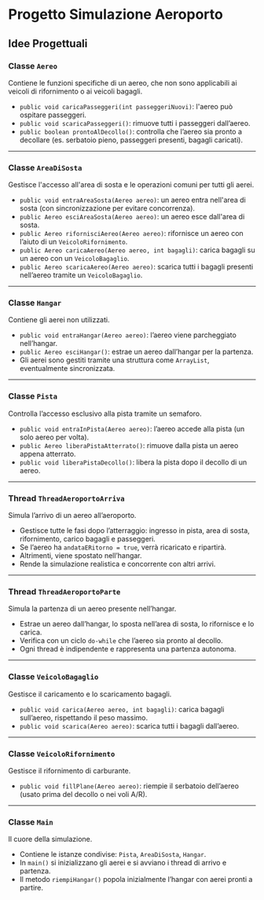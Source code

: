 # Progetto Simulazione Aeroporto

## Idee Progettuali

### Classe `Aereo`

Contiene le funzioni specifiche di un aereo, che non sono applicabili ai veicoli di rifornimento o ai veicoli bagagli.

* `public void caricaPasseggeri(int passeggeriNuovi)`: l'aereo può ospitare passeggeri.
* `public void scaricaPasseggeri()`: rimuove tutti i passeggeri dall’aereo.
* `public boolean prontoAlDecollo()`: controlla che l’aereo sia pronto a decollare (es. serbatoio pieno, passeggeri presenti, bagagli caricati).

---

### Classe `AreaDiSosta`

Gestisce l'accesso all'area di sosta e le operazioni comuni per tutti gli aerei.

* `public void entraAreaSosta(Aereo aereo)`: un aereo entra nell'area di sosta (con sincronizzazione per evitare concorrenza).
* `public Aereo esciAreaSosta(Aereo aereo)`: un aereo esce dall'area di sosta.
* `public Aereo rifornisciAereo(Aereo aereo)`: rifornisce un aereo con l’aiuto di un `VeicoloRifornimento`.
* `public Aereo caricaAereo(Aereo aereo, int bagagli)`: carica bagagli su un aereo con un `VeicoloBagaglio`.
* `public Aereo scaricaAereo(Aereo aereo)`: scarica tutti i bagagli presenti nell’aereo tramite un `VeicoloBagaglio`.

---

### Classe `Hangar`

Contiene gli aerei non utilizzati.

* `public void entraHangar(Aereo aereo)`: l’aereo viene parcheggiato nell’hangar.
* `public Aereo esciHangar()`: estrae un aereo dall’hangar per la partenza.
* Gli aerei sono gestiti tramite una struttura come `ArrayList`, eventualmente sincronizzata.

---

### Classe `Pista`

Controlla l’accesso esclusivo alla pista tramite un semaforo.

* `public void entraInPista(Aereo aereo)`: l’aereo accede alla pista (un solo aereo per volta).
* `public Aereo liberaPistaAtterrato()`: rimuove dalla pista un aereo appena atterrato.
* `public void liberaPistaDecollo()`: libera la pista dopo il decollo di un aereo.

---

### Thread `ThreadAeroportoArriva`

Simula l’arrivo di un aereo all’aeroporto.

* Gestisce tutte le fasi dopo l’atterraggio: ingresso in pista, area di sosta, rifornimento, carico bagagli e passeggeri.
* Se l’aereo ha `andataERitorno = true`, verrà ricaricato e ripartirà.
* Altrimenti, viene spostato nell’hangar.
* Rende la simulazione realistica e concorrente con altri arrivi.

---

### Thread `ThreadAeroportoParte`

Simula la partenza di un aereo presente nell’hangar.

* Estrae un aereo dall’hangar, lo sposta nell’area di sosta, lo rifornisce e lo carica.
* Verifica con un ciclo `do-while` che l’aereo sia pronto al decollo.
* Ogni thread è indipendente e rappresenta una partenza autonoma.

---

### Classe `VeicoloBagaglio`

Gestisce il caricamento e lo scaricamento bagagli.

* `public void carica(Aereo aereo, int bagagli)`: carica bagagli sull’aereo, rispettando il peso massimo.
* `public void scarica(Aereo aereo)`: scarica tutti i bagagli dall’aereo.

---

### Classe `VeicoloRifornimento`

Gestisce il rifornimento di carburante.

* `public void fillPlane(Aereo aereo)`: riempie il serbatoio dell’aereo (usato prima del decollo o nei voli A/R).

---

### Classe `Main`

Il cuore della simulazione.

* Contiene le istanze condivise: `Pista`, `AreaDiSosta`, `Hangar`.
* In `main()` si inizializzano gli aerei e si avviano i thread di arrivo e partenza.
* Il metodo `riempiHangar()` popola inizialmente l’hangar con aerei pronti a partire.
